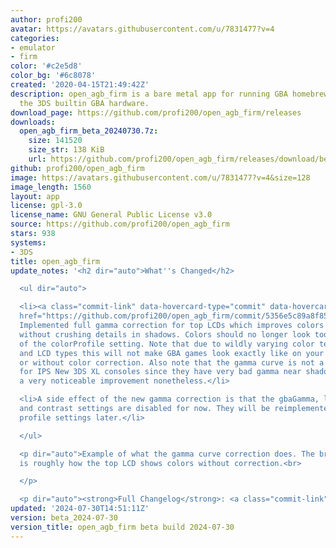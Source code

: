 ```yaml
---
author: profi200
avatar: https://avatars.githubusercontent.com/u/7831477?v=4
categories:
- emulator
- firm
color: '#c2e5d8'
color_bg: '#6c8078'
created: '2020-04-15T21:49:42Z'
description: open_agb_firm is a bare metal app for running GBA homebrew/games using
  the 3DS builtin GBA hardware.
download_page: https://github.com/profi200/open_agb_firm/releases
downloads:
  open_agb_firm_beta_20240730.7z:
    size: 141520
    size_str: 138 KiB
    url: https://github.com/profi200/open_agb_firm/releases/download/beta_2024-07-30/open_agb_firm_beta_20240730.7z
github: profi200/open_agb_firm
image: https://avatars.githubusercontent.com/u/7831477?v=4&size=128
image_length: 1560
layout: app
license: gpl-3.0
license_name: GNU General Public License v3.0
source: https://github.com/profi200/open_agb_firm
stars: 938
systems:
- 3DS
title: open_agb_firm
update_notes: '<h2 dir="auto">What''s Changed</h2>

  <ul dir="auto">

  <li><a class="commit-link" data-hovercard-type="commit" data-hovercard-url="https://github.com/profi200/open_agb_firm/commit/5356e5c89a8f85b708fa498a2ead70b3a8368021/hovercard"
  href="https://github.com/profi200/open_agb_firm/commit/5356e5c89a8f85b708fa498a2ead70b3a8368021"><tt>5356e5c</tt></a>
  Implemented full gamma correction for top LCDs which improves colors noticeably
  without crushing details in shadows. Colors should no longer look too dark regardless
  of the colorProfile setting. Note that due to wildly varying color temperatures
  and LCD types this will not make GBA games look exactly like on your monitor with
  or without color correction. Also note that the gamma curve is not a perfect fit
  for IPS New 3DS XL consoles since they have very bad gamma near shadows but it''s
  a very noticeable improvement nonetheless.</li>

  <li>A side effect of the new gamma correction is that the gbaGamma, lcdGamma, brightness
  and contrast settings are disabled for now. They will be reimplemented in the color
  profile settings later.</li>

  </ul>

  <p dir="auto">Example of what the gamma curve correction does. The brighter version
  is roughly how the top LCD shows colors without correction.<br>

  </p>

  <p dir="auto"><strong>Full Changelog</strong>: <a class="commit-link" href="https://github.com/profi200/open_agb_firm/compare/beta_2024-07-25...beta_2024-07-30"><tt>beta_2024-07-25...beta_2024-07-30</tt></a></p>'
updated: '2024-07-30T14:51:11Z'
version: beta_2024-07-30
version_title: open_agb_firm beta build 2024-07-30
---
```

